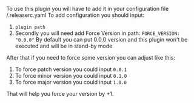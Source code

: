 To use this plugin you will have to add it in your configuration file /.releaserc.yaml
To add configuration you should input:
1. `plugin path`
2. Secondly you will need add Force Version in path: `FORCE_VERSION: "0.0.0"`
By default you can put 0.0.0 version and this plugin won't be executed and will be in stand-by mode

After that if you need to force some version you can adjust like this:
1. To force patch version you could input `0.0.1`
2. To force minor version you could input `0.1.0`
3. To force major version you could input `1.0.0`

That will help you force your version by +1.